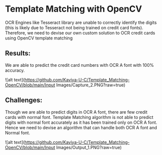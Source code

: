 # Template Matching with OpenCV

OCR Engines like Tesseract library are unable to correctly identify the digits (this is likely due to Tesseract not being trained on credit card fonts). Therefore, we need to devise our own custom solution to OCR credit cards using OpenCV template matching

## Results:

We are able to predict the credit card numbers with OCR A font with 100% accuracy.

![alt text](https://github.com/Kaviya-U-C/Template_Matching-OpenCV/blob/main/Input Images/Capture_2.PNG?raw=true)

## Challenges:

Though we are able to predict digits in OCR A font, there are few credit cards with normal font. Template Matching algorithm is not able to predict digits with normal font accurately as it has been trained only on OCR A font. 
Hence we need to devise an algorithm that can handle both OCR A font and Normal font.

![alt text](https://github.com/Kaviya-U-C/Template_Matching-OpenCV/blob/main/Input Images/Output_1.PNG?raw=true)



